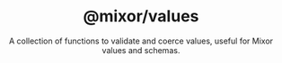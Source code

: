 <h1 align="center">
  <b>@mixor/values</b>
</h1>

<p align="center">
  A collection of functions to validate and coerce values, useful for Mixor values and schemas.
</p>
